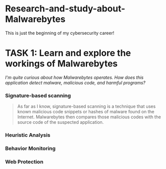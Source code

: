 # Research-and-study-about-Malwarebytes
This is just the beginning of my cybersecurity career!

<h1>TASK 1: Learn and explore the workings of Malwarebytes</h1>

*I'm quite curious about how Malwarebytes operates. How does this application detect malware, malicious code, and harmful programs?*

<h3>Signature-based scanning</h3>

> As far as I know, signature-based scanning is a technique that uses known malicious code snippets or hashes of malware found on the Internet. Malwarebytes then compares 
those malicious codes with the source code of the suspected application.

<h3>Heuristic Analysis</h3>

<h3>Behavior Monitoring</h3>

<h3>Web Protection</h3>

 
